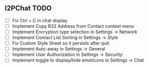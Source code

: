 ## I2PChat TODO

- [ ] Fix Ctrl + C in chat display
- [ ] Implement Copy B32 Address from Contact context menu
- [ ] Implement Encryption type selection in Settings -> Network
- [ ] Implement Contact List Sorting in Settings -> Style
- [ ] Fix Custom Style Sheet so it persists after quit
- [ ] Implement Auto-away in Settings -> General
- [ ] Implement User Authorization in Settings -> Security
- [ ] Implement toggle to display/hide emoticons in Settings -> Chat
